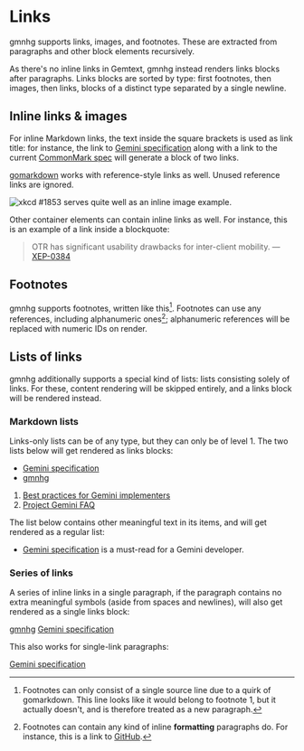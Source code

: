 # Links

gmnhg supports links, images, and footnotes. These are extracted from
paragraphs and other block elements recursively.

As there's no inline links in Gemtext, gmnhg instead renders links
blocks after paragraphs. Links blocks are sorted by type: first
footnotes, then images, then links, blocks of a distinct type separated
by a single newline.

## Inline links & images

For inline Markdown links, the text inside the square brackets is used
as link title: for instance, the link to [Gemini specification][gemspec]
along with a link to the current [CommonMark spec][cmark] will generate
a block of two links.

[gemspec]: https://gemini.circumlunar.space/docs/specification.gmi "This alt text will never be printed, as there's no tools in Gemtext for that"
[cmark]: https://spec.commonmark.org/0.30/

[gomarkdown](https://github.com/gomarkdown/markdown) works with
reference-style links as well. Unused reference links are ignored.

[gmnhg]: https://github.com/tdemin/gmnhg "This link will get entirely ignored"

![xkcd #1853](https://imgs.xkcd.com/comics/once_per_day.png) serves
quite well as an inline image example.

Other container elements can contain inline links as well. For instance,
this is an example of a link inside a blockquote:

> OTR has significant usability drawbacks for inter-client mobility.
> — [XEP-0384](https://xmpp.org/extensions/xep-0384.html)

## Footnotes

gmnhg supports footnotes, written like this[^1]. Footnotes can use any
references, including alphanumeric ones[^foo]; alphanumeric references
will be replaced with numeric IDs on render.

[^1]: Footnotes can only consist of a single source line due to a quirk of gomarkdown.
This line looks like it would belong to footnote 1, but it actually
doesn't, and is therefore treated as a new paragraph.

[^foo]: Footnotes can contain any kind of inline **formatting** paragraphs do. For instance, this is a link to [GitHub](https://github.com).

## Lists of links

gmnhg additionally supports a special kind of lists: lists consisting
solely of links. For these, content rendering will be skipped entirely,
and a links block will be rendered instead.

### Markdown lists

Links-only lists can be of any type, but they can only be of level 1.
The two lists below will get rendered as links blocks:

* [Gemini specification][gemspec]
* [gmnhg](https://github.com/tdemin/gmnhg)

1. [Best practices for Gemini implementers](https://gemini.circumlunar.space/docs/best-practices.gmi)
2. [Project Gemini FAQ](https://gemini.circumlunar.space/docs/faq.gmi)

The list below contains other meaningful text in its items, and will get
rendered as a regular list:

* [Gemini specification][gemspec] is a must-read for a Gemini developer.

### Series of links

A series of inline links in a single paragraph, if the paragraph
contains no extra meaningful symbols (aside from spaces and newlines),
will also get rendered as a single links block:

[gmnhg](https://github.com/tdemin/gmnhg)
[Gemini specification][gemspec]

This also works for single-link paragraphs:

[Gemini specification][gemspec]
